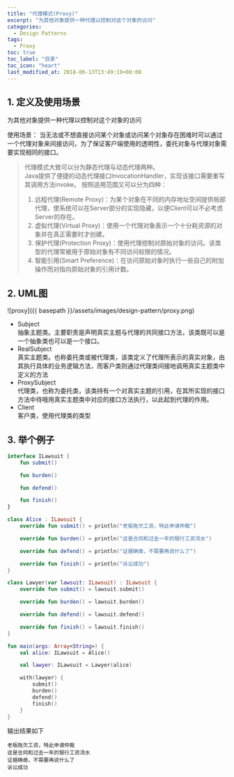 ```yaml
---
title: "代理模式(Proxy)"
excerpt: "为其他对象提供一种代理以控制对这个对象的访问"
categories:
  - Design Patterns
tags:
  - Proxy
toc: true
toc_label: "目录"
toc_icon: "heart"
last_modified_at: 2018-06-13T13:49:19+08:00
---
```


## 1. 定义及使用场景
为其他对象提供一种代理以控制对这个对象的访问

使用场景：
当无法或不想直接访问某个对象或访问某个对象存在困难时可以通过一个代理对象来间接访问，为了保证客户端使用的透明性，委托对象与代理对象需要实现相同的接口。

> 代理模式大致可以分为静态代理与动态代理两种。  
> Java提供了便捷的动态代理接口InvocationHandler，实现该接口需要重写其调用方法invoke。
> 按照适用范围又可以分为四种：
> 1. 远程代理(Remote Proxy)：为某个对象在不同的内存地址空间提供局部代理，使系统可以在Server部分的实现隐藏，以便Client可以不必考虑Server的存在。
> 2. 虚拟代理(Virtual Proxy)：使用一个代理对象表示一个十分耗资源的对象并在真正需要时才创建。
> 3. 保护代理(Protection Proxy)：使用代理控制对原始对象的访问。该类型的代理常被用于原始对象有不同访问权限的情况。
> 4. 智能引用(Smart Preference)：在访问原始对象时执行一些自己的附加操作而对指向原始对象的引用计数。

## 2. UML图
![proxy]({{ basepath }}/assets/images/design-pattern/proxy.png)

- Subject  
  抽象主题类。主要职责是声明真实主题与代理的共同接口方法，该类既可以是一个抽象类也可以是一个接口。
- RealSubject  
  真实主题类。也称委托类或被代理类，该类定义了代理所表示的真实对象，由其执行具体的业务逻辑方法，而客户类则通过代理类间接地调用真实主题类中定义的方法
- ProxySubject  
  代理类，也称为委托类，该类持有一个对真实主题的引用，在其所实现的接口方法中待哦用真实主题类中对应的接口方法执行，以此起到代理的作用。
- Client  
  客户类，使用代理类的类型

## 3. 举个例子

```kotlin
interface ILawsuit {
    fun submit()

    fun burden()

    fun defend()

    fun finish()
}

class Alice : ILawsuit {
    override fun submit() = println("老板拖欠工资，特此申请仲裁")

    override fun burden() = println("这是合同和过去一年的银行工资流水")

    override fun defend() = println("证据确凿，不需要再说什么了")

    override fun finish() = println("诉讼成功")
}

class Lawyer(var lawsuit: ILawsuit) : ILawsuit {
    override fun submit() = lawsuit.submit()

    override fun burden() = lawsuit.burden()

    override fun defend() = lawsuit.defend()

    override fun finish() = lawsuit.finish()
}

fun main(args: Array<String>) {
    val alice: ILawsuit = Alice()

    val lawyer: ILawsuit = Lawyer(alice)

    with(lawyer) {
        submit()
        burden()
        defend()
        finish()
    }
}
```

输出结果如下
```text
老板拖欠工资，特此申请仲裁
这是合同和过去一年的银行工资流水
证据确凿，不需要再说什么了
诉讼成功
```
